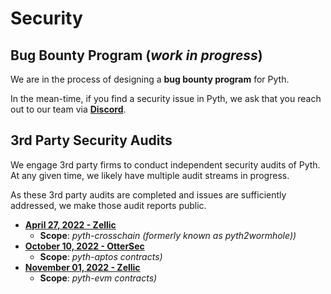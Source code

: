 # Security

## Bug Bounty Program (*work in progress*)

We are in the process of designing a **bug bounty program** for Pyth.

In the mean-time, if you find a security issue in Pyth, we ask that you reach out to our team via **[Discord](https://discord.com/invite/pythnetwork)**.

## 3rd Party Security Audits

We engage 3rd party firms to conduct independent security audits of Pyth.  At any given time, we likely have multiple audit streams in progress.

As these 3rd party audits are completed and issues are sufficiently addressed, we make those audit reports public.

- **[April 27, 2022 - Zellic](https://github.com/pyth-network/audit-reports/blob/main/2022_04_27/pyth2wormhole_zellic.pdf)**
    - **Scope**: *pyth-crosschain (formerly known as pyth2wormhole))*
- **[October 10, 2022 - OtterSec](https://github.com/pyth-network/audit-reports/tree/main/2022_10_10)**
    - **Scope**: *pyth-aptos contracts)*
- **[November 01, 2022 - Zellic](https://github.com/pyth-network/audit-reports/blob/zellic/pyth-evm/2022_11_01/pyth.pdf)**
    - **Scope**: *pyth-evm contracts)*

